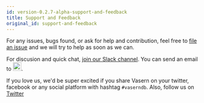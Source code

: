 ```yaml
---
id: version-0.2.7-alpha-support-and-feedback
title: Support and Feedback
original_id: support-and-feedback
---
```


For any issues, bugs found, or ask for help and contribution, feel free to [file an issue](https://github.com/ambistudio/vasern/issues) and we will try to help as soon as we can.

For discusion and quick chat, [join our Slack channel](https://join.slack.com/t/vasern/shared_invite/enQtNDU4NTk2MDI5OTcyLTRiYzRjZDI5YTAyMjlhYzg1YTdhNjFjZGNkODI1OTQwYzExZjA3NWRkYTY1MGE2ZjU0YzU3NzE2NzUwZmEwMjM). You can send an email to <img src="https://github.com/ambistudio/vasern/raw/master/docs/resources/support-email.png" height="22" alt="Vasern support email" />.

If you love us, we'd be super excited if you share Vasern on your twitter, facebook or any social platform with hashtag `#vaserndb`. Also, follow us on [Twitter](https://twitter.com/vaserndb)